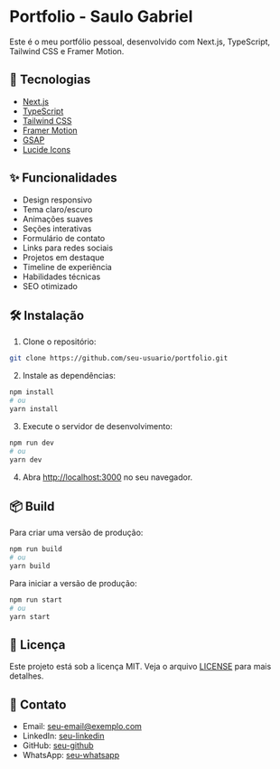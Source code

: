 # Portfolio - Saulo Gabriel

Este é o meu portfólio pessoal, desenvolvido com Next.js, TypeScript, Tailwind CSS e Framer Motion.

## 🚀 Tecnologias

- [Next.js](https://nextjs.org/)
- [TypeScript](https://www.typescriptlang.org/)
- [Tailwind CSS](https://tailwindcss.com/)
- [Framer Motion](https://www.framer.com/motion/)
- [GSAP](https://greensock.com/gsap/)
- [Lucide Icons](https://lucide.dev/)

## ✨ Funcionalidades

- Design responsivo
- Tema claro/escuro
- Animações suaves
- Seções interativas
- Formulário de contato
- Links para redes sociais
- Projetos em destaque
- Timeline de experiência
- Habilidades técnicas
- SEO otimizado

## 🛠️ Instalação

1. Clone o repositório:
```bash
git clone https://github.com/seu-usuario/portfolio.git
```

2. Instale as dependências:
```bash
npm install
# ou
yarn install
```

3. Execute o servidor de desenvolvimento:
```bash
npm run dev
# ou
yarn dev
```

4. Abra [http://localhost:3000](http://localhost:3000) no seu navegador.

## 📦 Build

Para criar uma versão de produção:

```bash
npm run build
# ou
yarn build
```

Para iniciar a versão de produção:

```bash
npm run start
# ou
yarn start
```

## 📝 Licença

Este projeto está sob a licença MIT. Veja o arquivo [LICENSE](LICENSE) para mais detalhes.

## 📧 Contato

- Email: seu-email@exemplo.com
- LinkedIn: [seu-linkedin](https://linkedin.com/in/seu-usuario)
- GitHub: [seu-github](https://github.com/seu-usuario)
- WhatsApp: [seu-whatsapp](https://wa.me/seu-numero)
